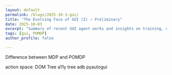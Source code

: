 ```yaml
---
layout: default
permalink: /blogs/2025-10-3-gui/
title: "The Evolving Face of GUI (I) – Preliminary"
date: 2025-10-03
excerpt: "Summary of recent GUI agent works and insights on training, evaluation, and design patterns"
tags: [gui, POMDP]
author_profile: false

---
```


Difference between MDP and POMDP


action space:
DOM Tree
a11y tree
adb
pyautogui
